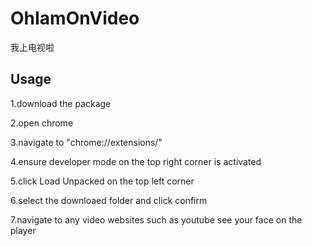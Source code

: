 # OhIamOnVideo
我上电视啦
## Usage
1.download the package


2.open chrome


3.navigate to "chrome://extensions/"


4.ensure developer mode on the top right corner is activated


5.click Load Unpacked on the top left corner


6.select the downloaed folder and click confirm


7.navigate to any video websites such as youtube see your face on the player
